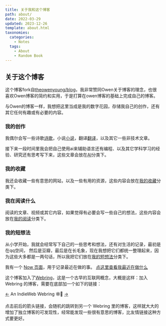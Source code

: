 ```yaml
---
title: 关于我和这个博客
path: about/
date: 2022-03-29
updated: 2023-12-26
template: about.html
taxonomies:
  categories:
    - Notes
  tags:
    - About
    - Random Book
---
```




## 关于这个博客

这个博客fork自[theowenyoung/blog](https://github.com/theowenyoung/blog)，我非常赞同Owen关于博客的理念，也很喜欢Owen博客的简约和实用，于是打算在owen博客的基础上完成自己的博客。

与Owen的博客一样，我想把这里当成是我的数字花园，存储我自己的创作，还有其它任何有趣或有必要的内容。

### 我的创作

我偶尔会写一些诗歌[诗歌](/poem/)，小说[小说](/Story/)，翻译[翻译](/translations/)，以及其它一些非技术文章。

接下来一段时间里我会把自己使用ai来辅助语言还有编程、以及其它学科学习的经验、研究还有思考写下来，这些文章会放在[AI](/categories/)分类下。

### 我的收藏

我还会收藏一些有意思的网站，以及一些有用的资源，这些内容会放在[我的收藏](/content/sources.md)分类下。

### 我在阅读什么

阅读的文章、视频或其它内容，如果觉得有必要会写一些自己的想法，这些内容会放在[我的阅读](/categories/books/)分类下。

### 我的短想法

从小学开始，我就会经常写下自己的一些思考和想法，还有对生活的记录，最初是在qq空间， 然后是豆瓣，最后是在长毛象，现在我想把它们都统一整理起来，因为这些大多都是一两句话，所以我把它们放在[我的短想法](/content/thoughts/index.md)分类下。

我有一个
[Now 页面](/content/pages/now.md)，用于记录最近在做的事。
[点这里查看我最近在做什么](/content/pages/now.md)

这个博客加入了[Webring](https://xn--sr8hvo.ws/)，这是一个古早的互联网概念，大概是这样：加入 Webring
的博客，需要在底部加一个如下的链接：

[←](https://xn--sr8hvo.ws/%F0%9F%93%AE%F0%9F%86%99%F0%9F%93%A9/previous) An
IndieWeb Webring 🕸💍
[→](https://xn--sr8hvo.ws/%F0%9F%93%AE%F0%9F%86%99%F0%9F%93%A9/next)

点击前后的箭头链接，会随机的跳转到另一个 Webring 里的博客，这样就大大的增加了独立博客的可发现性，经常能发现一些很有意思的博客，比友情链接这种方式要更好。
